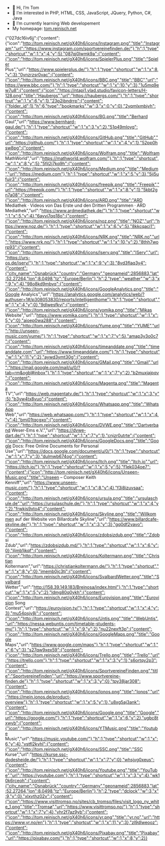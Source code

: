 - 👋 Hi, I’m Tom
- 👀 I’m interested in PHP, HTML, CSS, JavaScript, JQuery, Python, C#, Java
- 🌱 I’m currently learning Web developement
- My homepage: <a href='http://tom.reinisch.net'>tom.reinisch.net</a>
<!-- - 💞️ I’m looking to collaborate on -->
<!-- - 📫 How to reach me ... -->

<!---
Tom1432006/Tom1432006 is a ✨ special ✨ repository because its `README.md` (this file) appears on your GitHub profile.
You can click the Preview link to take a look at your changes.
--->

{"027dc16iv6jj":{"content":{"icon":"http://tom.reinisch.net/gX40h6/icons/Instagram.png","title":"Instagram","url":"https://www.instagram.com/sportvereinefinden.de/"},"h":1,"type":"shortcut","w":1,"x":4,"y":5},"087qj0lwmk9a":{"content":{"icon":"http://tom.reinisch.net/gX40h6/icons/SpielerPlus.png","title":"Spieler Plus","url":"https://www.spielerplus.de/"},"h":1,"type":"shortcut","w":1,"x":8,"y":3},"0ynzrzsr0vac":{"content":{"icon":"http://tom.reinisch.net/gX40h6/icons/BBC.png","title":"BBC","url":"https://www.bbc.com/"},"h":1,"type":"shortcut","w":1,"x":10,"y":3},"1u5mq9ew7u8":{"content":{"icon":"https://ntapi1.vlad.studio/favicon-letters/H-128.png","title":"Haubergs","url":"https://haubergs.com/"},"h":1,"type":"shortcut","w":1,"x":6,"y":1},"23p2ibndrrp":{"content":{"folder_id":1},"h":6,"type":"bookmarks","w":3,"x":0,"y":0},"2yqmlxmbjvh":{"content":{"icon":"http://tom.reinisch.net/gX40h6/icons/BG.png","title":"Berhard Gaul","url":"https://www.bernhard-gaul.de/"},"h":1,"type":"shortcut","w":1,"x":3,"y":2},"51q49mloyq":{"content":{"icon":"http://tom.reinisch.net/gX40h6/icons/GitHub.png","title":"GitHub","url":"https://github.com/"},"h":1,"type":"shortcut","w":1,"x":4,"y":1},"52pp0hsw8pg":{"content":{"icon":"http://tom.reinisch.net/gX40h6/icons/Wolfram.png","title":"Wolfram MathWorld","url":"https://mathworld.wolfram.com/"},"h":1,"type":"shortcut","w":1,"x":8,"y":5},"5fil2j7kq9h":{"content":{"icon":"http://tom.reinisch.net/gX40h6/icons/Medium.png","title":"Medium","url":"https://medium.com"},"h":1,"type":"shortcut","w":1,"x":5,"y":3},"5ji5ufuir3":{"content":{"icon":"http://tom.reinisch.net/gX40h6/icons/freepik.png","title":"Freepik","url":"https://freepik.com/"},"h":1,"type":"shortcut","w":1,"x":8,"y":1},"5kbt2gn7a08":{"content":{"icon":"http://tom.reinisch.net/gX40h6/icons/ARD.png","title":"ARD Mediathek · Videos von Das Erste und den Dritten Programmen · ARD Mediathek","url":"https://www.ardmediathek.de/"},"h":1,"type":"shortcut","w":1,"x":5,"y":4},"6ayvi7qq18o":{"content":{"icon":"http://tom.reinisch.net/gX40h6/icons/noz.png","title":"NOZ","url":"https://www.noz.de/"},"h":1,"type":"shortcut","w":1,"x":6,"y":5},"8kkcqaci1":{"content":{"icon":"http://tom.reinisch.net/gX40h6/icons/NRK.png","title":"NRK.no","url":"https://www.nrk.no/"},"h":1,"type":"shortcut","w":1,"x":10,"y":2},"8thh7worp93":{"content":{"icon":"http://tom.reinisch.net/gX40h6/icons/Iserv.png","title":"IServ","url":"https://urs-os.de/iserv/"},"h":1,"type":"shortcut","w":1,"x":9,"y":3},"8vd3flaq3y4":{"content":{"city_name":"Osnabrück","country":"Germany","geonameid":2856883,"lat":52.27264,"lon":8.0498,"tz":"Europe/Berlin"},"h":2,"type":"weather","w":3,"x":9,"y":4},"98o8kd9mbvq":{"content":{"icon":"http://tom.reinisch.net/gX40h6/icons/GoogleAnalytics.png","title":"Google Analyics","url":"https://analytics.google.com/analytics/web/?authuser=1#/p308053830/reports/intelligenthome"},"h":1,"type":"shortcut","w":1,"x":4,"y":0},"9dlwesfkvi":{"content":{"icon":"http://tom.reinisch.net/gX40h6/icons/yomika.png","title":"Mikas Website","url":"https://www.yomika.com/"},"h":1,"type":"shortcut","w":1,"x":5,"y":0},"aioep0wa288":{"content":{"icon":"http://tom.reinisch.net/gX40h6/icons/Yume.png","title":"YUME","url":"http://unseen-music.com/yume/"},"h":1,"type":"shortcut","w":1,"x":7,"y":5},"amap3y3o0c7":{"content":{"icon":"http://tom.reinisch.net/gX40h6/icons/timeanddate.png","title":"timeanddate.com","url":"https://www.timeanddate.com/"},"h":1,"type":"shortcut","w":1,"x":11,"y":2},"aywd3ymt30g":{"content":{"icon":"http://tom.reinisch.net/gX40h6/icons/GMail.png","title":"Gmail","url":"https://mail.google.com/mail/u/0/?tab=rm&ogbl#inbox"},"h":1,"type":"shortcut","w":1,"x":7,"y":2},"b2muxjajpqv":{"content":{"icon":"http://tom.reinisch.net/gX40h6/icons/Magenta.png","title":"Magenta TV","url":"https://web.magentatv.de/"},"h":1,"type":"shortcut","w":1,"x":3,"y":5},"b3yw4tx8vuo":{"content":{"icon":"http://tom.reinisch.net/gX40h6/icons/Whatsapp.png","title":"WhatsApp Web","url":"https://web.whatsapp.com/"},"h":1,"type":"shortcut","w":1,"x":4,"y":4},"bmi01tqcgxo":{"content":{"icon":"http://tom.reinisch.net/gX40h6/icons/DVWE.png","title":"Dartverband Weser-Ems e.V.","url":"https://dvwe-dart.de/"},"h":1,"type":"shortcut","w":1,"x":7,"y":1},"cnjzr0utrte":{"content":{"icon":"http://tom.reinisch.net/gX40h6/icons/GoogleDocs.png","title":"Google Docs: Free Online Documents for Personal Use","url":"https://docs.google.com/document/u/0/"},"h":1,"type":"shortcut","w":1,"x":7,"y":3},"dulmwb674og":{"content":{"icon":"http://tom.reinisch.net/gX40h6/icons/Itch.png","title":"Itch.io","url":"https://itch.io/"},"h":1,"type":"shortcut","w":1,"x":5,"y":5},"f1ek034oe7":{"content":{"icon":"http://tom.reinisch.net/gX40h6/icons/Unseen-Music.png","title":"Unseen – Composer Keith Kenniff","url":"https://www.unseen-music.com/"},"h":1,"type":"shortcut","w":1,"x":8,"y":4},"f3i8izuvsaa":{"content":{"icon":"http://tom.reinisch.net/gX40h6/icons/ursula.png","title":"ursulaschule.de","url":"https://ursulaschule.de/"},"h":1,"type":"shortcut","w":1,"x":4,"y":2},"frwkjs9xto4":{"content":{"icon":"http://tom.reinisch.net/gX40h6/icons/Skyline.png","title":"Willkommen auf der Website von Billardcafe Skyline","url":"https://www.billardcafe-skyline.de/"},"h":1,"type":"shortcut","w":1,"x":3,"y":3},"gq0df2vavo":{"content":{"icon":"http://tom.reinisch.net/gX40h6/icons/zdobsizdub.png","title":"Zdob si Zdub","url":"https://zdobsizdub.md/"},"h":1,"type":"shortcut","w":1,"x":6,"y":0},"iljmb1jkqf":{"content":{"icon":"http://tom.reinisch.net/gX40h6/icons/Koltermann.png","title":"Christian Koltermann","url":"https://christiankoltermann.de/"},"h":1,"type":"shortcut","w":1,"x":8,"y":0},"imemb0jc3tj":{"content":{"icon":"http://tom.reinisch.net/gX40h6/icons/SvalbardWetter.png","title":"Svalbard Wetter","url":"http://158.39.149.183/Breinosa/index.html"},"h":1,"type":"shortcut","w":1,"x":5,"y":2},"ldmg80q0ykh":{"content":{"icon":"http://tom.reinisch.net/gX40h6/icons/Eurovision.png","title":"Eurovision Song Contest","url":"https://eurovision.tv/"},"h":1,"type":"shortcut","w":1,"x":4,"y":3},"mu54psjy8j":{"content":{"icon":"http://tom.reinisch.net/gX40h6/icons/Untis.png","title":"WebUntis","url":"https://nessa.webuntis.com/timetable-students-my/"},"h":1,"type":"shortcut","w":1,"x":9,"y":2},"nu22nexft3p":{"content":{"icon":"http://tom.reinisch.net/gX40h6/icons/GoogleMaps.png","title":"Google Maps","url":"https://www.google.com/maps"},"h":1,"type":"shortcut","w":1,"x":6,"y":3},"s27qw9xex59":{"content":{"icon":"http://tom.reinisch.net/gX40h6/icons/Trello.png","title":"Trello","url":"https://trello.com"},"h":1,"type":"shortcut","w":1,"x":3,"y":1},"s6ortqy2p3":{"content":{"icon":"http://tom.reinisch.net/gX40h6/icons/SportvereineFinden.png","title":"Sportvereinefinden","url":"https://www.sportvereine-finden.de"},"h":1,"type":"shortcut","w":1,"x":3,"y":0},"tpy38jar308":{"content":{"icon":"http://tom.reinisch.net/gX40h6/icons/Ionos.png","title":"Ionos","url":"https://mein.ionos.de/product-overview"},"h":1,"type":"shortcut","w":1,"x":5,"y":1},"u8xg5aj3ank":{"content":{"icon":"http://tom.reinisch.net/gX40h6/icons/Google.png","title":"Google","url":"https://google.com/"},"h":1,"type":"shortcut","w":1,"x":6,"y":2},"ugbc8txwyb":{"content":{"icon":"http://tom.reinisch.net/gX40h6/icons/YTMusic.png","title":"Youtube Music","url":"https://music.youtube.com/"},"h":1,"type":"shortcut","w":1,"x":6,"y":4},"vstfl2kyhl":{"content":{"icon":"http://tom.reinisch.net/gX40h6/icons/SSC.png","title":"SSC Kurse","url":"https://kurse.ssc-dodesheide.de/"},"h":1,"type":"shortcut","w":1,"x":7,"y":0},"whsjvg0xeus":{"content":{"icon":"http://tom.reinisch.net/gX40h6/icons/Youtube.png","title":"YouTube","url":"https://youtube.com"},"h":1,"type":"shortcut","w":1,"x":3,"y":4},"wk10k6rceoh":{"content":{"city_name":"Osnabrück","country":"Germany","geonameid":2856883,"lat":52.27264,"lon":8.0498,"tz":"Europe/Berlin"},"h":2,"type":"dclock","w":3,"x":9,"y":0},"xlxvthz02v":{"content":{"icon":"https://www.visittromso.no/sites/cb_tromso/files/visit_logo_ny_white_1.png","title":"Tromsø","url":"https://www.visittromso.no/"},"h":1,"type":"shortcut","w":1,"x":7,"y":4},"yhr2f7az9yb":{"content":{"icon":"http://tom.reinisch.net/gX40h6/icons/yr.png","title":"yr.no","url":"https://www.yr.no/en"},"h":1,"type":"shortcut","w":1,"x":11,"y":3},"zl9dlweooz":{"content":{"icon":"http://tom.reinisch.net/gX40h6/icons/Pixabay.png","title":"Pixabay","url":"https://pixabay.com/"},"h":1,"type":"shortcut","w":1,"x":8,"y":2}}
